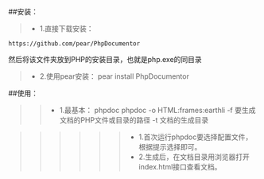 ##安装：
>* 1.直接下载安装：
    
    https://github.com/pear/PhpDocumentor
然后将该文件夹放到PHP的安装目录，也就是php.exe的同目录
>* 2.使用pear安装：
    pear install PhpDocumentor

##使用：
>>* 1.最基本：
    phpdoc phpdoc -o HTML:frames:earthli -f 要生成文档的PHP文件或目录的路径 -t 文档的生成目录

>>>>>>* 1.首次运行phpdoc要选择配置文件，根据提示选择即可。
>>>>>>* 2.生成后，在文档目录用浏览器打开index.html接口查看文档。